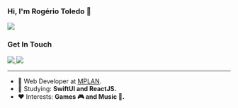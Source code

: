 ### Hi, I'm Rogério Toledo 👋

<p align="left">
  <a href="https://github.com/anuraghazra/github-readme-stats">
    <img
      align="center"
      src="https://github-readme-stats.vercel.app/api/top-langs/?username=rogertjr&layout=compact"
    />
  </a>
</p>

### Get In Touch
<a href="https://www.linkedin.com/in/rogertjr/">
  <img src="https://img.shields.io/badge/-Rogerio_Toledo-blue?style=flat-square&logo=Linkedin&logoColor=white&link=https://www.linkedin.com/in/rogertjr/" />
</a>
<a href="https://github.com/rogertjr/?tab=follow">
  <img src="https://img.shields.io/github/followers/rogertjr?label=Follow&style=social" />
</a>

---

- :briefcase: Web Developer at [MPLAN](https://www.mplansistemas.com.br).
- :book: Studying: **SwiftUI and ReactJS.**
- :heart: Interests: **Games 🎮 and Music 🎵.**
